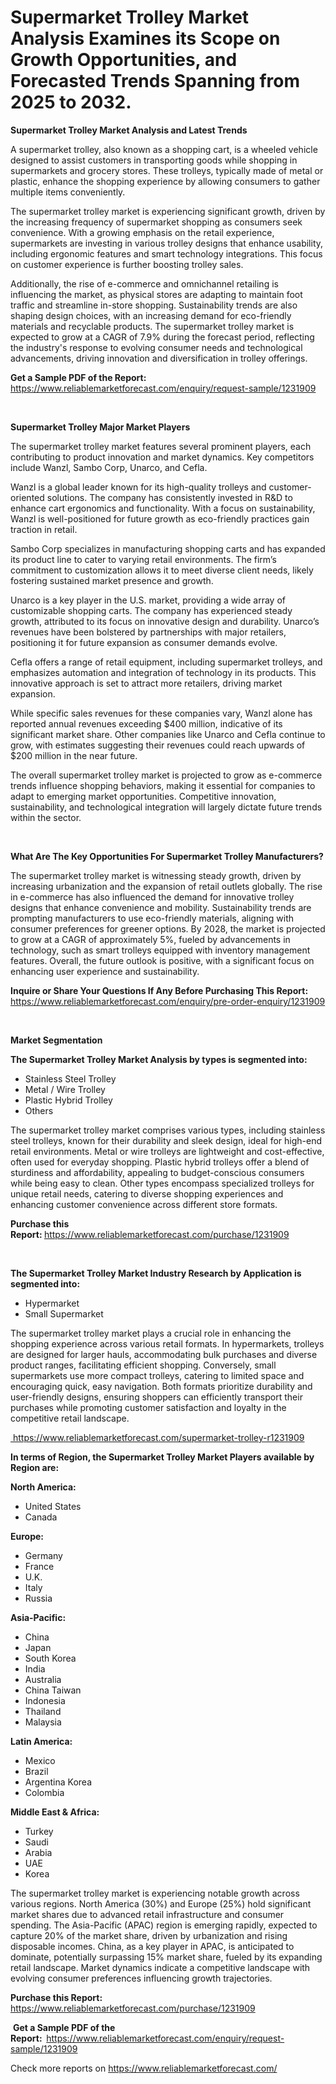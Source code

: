 <p><h1>Supermarket Trolley Market Analysis Examines its Scope on Growth Opportunities, and Forecasted Trends Spanning from 2025 to 2032.</h1></p><p><strong>Supermarket Trolley Market Analysis and Latest Trends</strong></p>
<p><p>A supermarket trolley, also known as a shopping cart, is a wheeled vehicle designed to assist customers in transporting goods while shopping in supermarkets and grocery stores. These trolleys, typically made of metal or plastic, enhance the shopping experience by allowing consumers to gather multiple items conveniently.</p><p>The supermarket trolley market is experiencing significant growth, driven by the increasing frequency of supermarket shopping as consumers seek convenience. With a growing emphasis on the retail experience, supermarkets are investing in various trolley designs that enhance usability, including ergonomic features and smart technology integrations. This focus on customer experience is further boosting trolley sales.</p><p>Additionally, the rise of e-commerce and omnichannel retailing is influencing the market, as physical stores are adapting to maintain foot traffic and streamline in-store shopping. Sustainability trends are also shaping design choices, with an increasing demand for eco-friendly materials and recyclable products. The supermarket trolley market is expected to grow at a CAGR of 7.9% during the forecast period, reflecting the industry's response to evolving consumer needs and technological advancements, driving innovation and diversification in trolley offerings.</p></p>
<p><strong>Get a Sample PDF of the Report:&nbsp;</strong> <a href="https://www.reliablemarketforecast.com/enquiry/request-sample/1231909?utm_campaign=2272&utm_medium=2&utm_source=Github&utm_content=ia&utm_term=06022025&utm_id=supermarket-trolley">https://www.reliablemarketforecast.com/enquiry/request-sample/1231909</a></p>
<p>&nbsp;</p>
<p><strong>Supermarket Trolley Major Market Players</strong></p>
<p><p>The supermarket trolley market features several prominent players, each contributing to product innovation and market dynamics. Key competitors include Wanzl, Sambo Corp, Unarco, and Cefla. </p><p>Wanzl is a global leader known for its high-quality trolleys and customer-oriented solutions. The company has consistently invested in R&D to enhance cart ergonomics and functionality. With a focus on sustainability, Wanzl is well-positioned for future growth as eco-friendly practices gain traction in retail.</p><p>Sambo Corp specializes in manufacturing shopping carts and has expanded its product line to cater to varying retail environments. The firm’s commitment to customization allows it to meet diverse client needs, likely fostering sustained market presence and growth.</p><p>Unarco is a key player in the U.S. market, providing a wide array of customizable shopping carts. The company has experienced steady growth, attributed to its focus on innovative design and durability. Unarco’s revenues have been bolstered by partnerships with major retailers, positioning it for future expansion as consumer demands evolve.</p><p>Cefla offers a range of retail equipment, including supermarket trolleys, and emphasizes automation and integration of technology in its products. This innovative approach is set to attract more retailers, driving market expansion.</p><p>While specific sales revenues for these companies vary, Wanzl alone has reported annual revenues exceeding $400 million, indicative of its significant market share. Other companies like Unarco and Cefla continue to grow, with estimates suggesting their revenues could reach upwards of $200 million in the near future.</p><p>The overall supermarket trolley market is projected to grow as e-commerce trends influence shopping behaviors, making it essential for companies to adapt to emerging market opportunities. Competitive innovation, sustainability, and technological integration will largely dictate future trends within the sector.</p></p>
<p>&nbsp;</p>
<p><strong>What Are The Key Opportunities For Supermarket Trolley Manufacturers?</strong></p>
<p><p>The supermarket trolley market is witnessing steady growth, driven by increasing urbanization and the expansion of retail outlets globally. The rise in e-commerce has also influenced the demand for innovative trolley designs that enhance convenience and mobility. Sustainability trends are prompting manufacturers to use eco-friendly materials, aligning with consumer preferences for greener options. By 2028, the market is projected to grow at a CAGR of approximately 5%, fueled by advancements in technology, such as smart trolleys equipped with inventory management features. Overall, the future outlook is positive, with a significant focus on enhancing user experience and sustainability.</p></p>
<p><strong>Inquire or Share Your Questions If Any Before Purchasing This Report:</strong> <a href="https://www.reliablemarketforecast.com/enquiry/pre-order-enquiry/1231909?utm_campaign=2272&utm_medium=2&utm_source=Github&utm_content=ia&utm_term=06022025&utm_id=supermarket-trolley">https://www.reliablemarketforecast.com/enquiry/pre-order-enquiry/1231909</a></p>
<p>&nbsp;</p>
<p><strong>Market Segmentation</strong></p>
<p><strong>The Supermarket Trolley Market Analysis by types is segmented into:</strong></p>
<p><ul><li>Stainless Steel Trolley</li><li>Metal / Wire Trolley</li><li>Plastic Hybrid Trolley</li><li>Others</li></ul></p>
<p><p>The supermarket trolley market comprises various types, including stainless steel trolleys, known for their durability and sleek design, ideal for high-end retail environments. Metal or wire trolleys are lightweight and cost-effective, often used for everyday shopping. Plastic hybrid trolleys offer a blend of sturdiness and affordability, appealing to budget-conscious consumers while being easy to clean. Other types encompass specialized trolleys for unique retail needs, catering to diverse shopping experiences and enhancing customer convenience across different store formats.</p></p>
<p><strong>Purchase this Report:&nbsp;</strong><a href="https://www.reliablemarketforecast.com/purchase/1231909?utm_campaign=2272&utm_medium=2&utm_source=Github&utm_content=ia&utm_term=06022025&utm_id=supermarket-trolley">https://www.reliablemarketforecast.com/purchase/1231909</a></p>
<p>&nbsp;</p>
<p><strong>The Supermarket Trolley Market Industry Research by Application is segmented into:</strong></p>
<p><ul><li>Hypermarket</li><li>Small Supermarket</li></ul></p>
<p><p>The supermarket trolley market plays a crucial role in enhancing the shopping experience across various retail formats. In hypermarkets, trolleys are designed for larger hauls, accommodating bulk purchases and diverse product ranges, facilitating efficient shopping. Conversely, small supermarkets use more compact trolleys, catering to limited space and encouraging quick, easy navigation. Both formats prioritize durability and user-friendly designs, ensuring shoppers can efficiently transport their purchases while promoting customer satisfaction and loyalty in the competitive retail landscape.</p></p>
<p><a href="https://www.reliablemarketforecast.com/supermarket-trolley-r1231909?utm_campaign=2272&utm_medium=2&utm_source=Github&utm_content=ia&utm_term=06022025&utm_id=supermarket-trolley">&nbsp;https://www.reliablemarketforecast.com/supermarket-trolley-r1231909</a></p>
<p><strong>In terms of Region, the Supermarket Trolley Market Players available by Region are:</strong></p>
<p>
    <p> <strong> North America: </strong>
        <ul>
            <li>United States</li>
            <li>Canada</li>
        </ul>
        </p> 
    <p> <strong> Europe: </strong>
        <ul>
            <li>Germany</li>
            <li>France</li>
            <li>U.K.</li>
            <li>Italy</li>
            <li>Russia</li>
        </ul>
        </p> 
    <p> <strong> Asia-Pacific: </strong>
        <ul>
            <li>China</li>
            <li>Japan</li>
            <li>South Korea</li>
            <li>India</li>
            <li>Australia</li>
            <li>China Taiwan</li>
            <li>Indonesia</li>
            <li>Thailand</li>
            <li>Malaysia</li>
        </ul>
        </p> 
    <p> <strong> Latin America: </strong>
        <ul>
            <li>Mexico</li>
            <li>Brazil</li>
            <li>Argentina Korea</li>
            <li>Colombia</li>
        </ul>
        </p> 
    <p> <strong> Middle East & Africa: </strong>
        <ul>
            <li>Turkey</li>
            <li>Saudi</li>
            <li>Arabia</li>
            <li>UAE</li>
            <li>Korea</li>
        </ul>
    </p>
    </p>
<p><p>The supermarket trolley market is experiencing notable growth across various regions. North America (30%) and Europe (25%) hold significant market shares due to advanced retail infrastructure and consumer spending. The Asia-Pacific (APAC) region is emerging rapidly, expected to capture 20% of the market share, driven by urbanization and rising disposable incomes. China, as a key player in APAC, is anticipated to dominate, potentially surpassing 15% market share, fueled by its expanding retail landscape. Market dynamics indicate a competitive landscape with evolving consumer preferences influencing growth trajectories.</p></p>
<p><strong>Purchase this Report: </strong><a href="https://www.reliablemarketforecast.com/purchase/1231909?utm_campaign=2272&utm_medium=2&utm_source=Github&utm_content=ia&utm_term=06022025&utm_id=supermarket-trolley">https://www.reliablemarketforecast.com/purchase/1231909</a></p>
<p>&nbsp;<strong>Get a Sample PDF of the Report:&nbsp;&nbsp;</strong><a href="https://www.reliablemarketforecast.com/enquiry/request-sample/1231909?utm_campaign=2272&utm_medium=2&utm_source=Github&utm_content=ia&utm_term=06022025&utm_id=supermarket-trolley">https://www.reliablemarketforecast.com/enquiry/request-sample/1231909</a></p>
<p><strong></strong></p>
<p>Check more reports on <a href="https://www.reliablemarketforecast.com/?utm_campaign=2272&utm_medium=2&utm_source=Github&utm_content=ia&utm_term=06022025&utm_id=supermarket-trolley">https://www.reliablemarketforecast.com/</a></p>